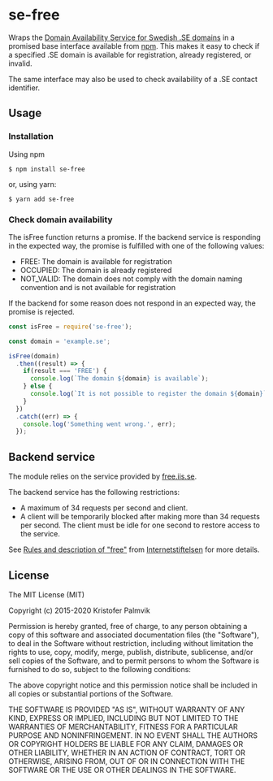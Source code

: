 # se-free
Wraps the [Domain Availability Service for Swedish .SE domains](http://free.iis.se) in a promised base interface available from [npm](https://www.npmjs.com/package/se-free). This makes it easy to check if a specified .SE domain is available for registration, already registered, or invalid.

The same interface may also be used to check availability of a .SE contact identifier.

## Usage

### Installation
Using npm
```
$ npm install se-free
```

or, using yarn:

```
$ yarn add se-free
```

### Check domain availability
The isFree function returns a promise. If the backend service is responding in the expected way, the promise is fulfilled with one of the following values:
* FREE: The domain is available for registration
* OCCUPIED: The domain is already registered
* NOT_VALID: The domain does not comply with the domain naming convention and is not available for registration

If the backend for some reason does not respond in an expected way, the promise is rejected.

```javascript
const isFree = require('se-free');

const domain = 'example.se';

isFree(domain)
  .then((result) => {
    if(result === 'FREE') {
      console.log(`The domain ${domain} is available`);
    } else {
      console.log(`It is not possible to register the domain ${domain}`);
    }
  })
  .catch((err) => {
    console.log('Something went wrong.', err);
  });
```

## Backend service
The module relies on the service provided by [free.iis.se](http://free.iis.se/).

The backend service has the following restrictions:
* A maximum of 34 requests per second and client.
* A client will be temporarily blocked after making more than 34 requests per second. The client must be idle for one second to restore access to the service.

See [Rules and description of "free"]( https://internetstiftelsen.se/domaner/registrera-ett-domannamn/regler-och-beskrivning-av-domannamnssokningar/) from [Internetstiftelsen](https://internetstiftelsen.se/) for more details.

## License
The MIT License (MIT)

Copyright (c) 2015-2020 Kristofer Palmvik

Permission is hereby granted, free of charge, to any person obtaining a copy
of this software and associated documentation files (the "Software"), to deal
in the Software without restriction, including without limitation the rights
to use, copy, modify, merge, publish, distribute, sublicense, and/or sell
copies of the Software, and to permit persons to whom the Software is
furnished to do so, subject to the following conditions:

The above copyright notice and this permission notice shall be included in all
copies or substantial portions of the Software.

THE SOFTWARE IS PROVIDED "AS IS", WITHOUT WARRANTY OF ANY KIND, EXPRESS OR
IMPLIED, INCLUDING BUT NOT LIMITED TO THE WARRANTIES OF MERCHANTABILITY,
FITNESS FOR A PARTICULAR PURPOSE AND NONINFRINGEMENT. IN NO EVENT SHALL THE
AUTHORS OR COPYRIGHT HOLDERS BE LIABLE FOR ANY CLAIM, DAMAGES OR OTHER
LIABILITY, WHETHER IN AN ACTION OF CONTRACT, TORT OR OTHERWISE, ARISING FROM,
OUT OF OR IN CONNECTION WITH THE SOFTWARE OR THE USE OR OTHER DEALINGS IN THE
SOFTWARE.
